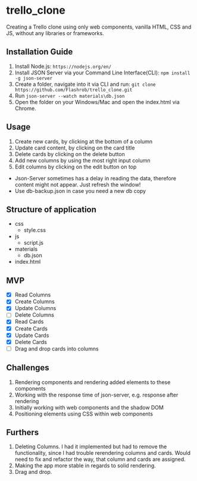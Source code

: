 # trello_clone

Creating a Trello clone using only web components, vanilla HTML, CSS and JS, without any libraries or frameworks.

## Installation Guide

 1. Install Node.js: `https://nodejs.org/en/`
 2. Install JSON Server via your Command Line Interface(CLI): `npm install -g json-server`
 3. Create a folder, navigate into it via CLI and run: `git clone https://github.com/Flashrob/trello_clone.git`
 4. Run `json-server --watch materials\db.json`
 5. Open the folder on your Windows/Mac and open the index.html via Chrome.

## Usage

 1. Create new cards, by clicking at the bottom of a column
 2. Update card content, by clicking on the card title
 3. Delete cards by clicking on the delete button
 4. Add new columns by using the most right input column
 5. Edit columns by clicking on the edit button on top

 * Json-Server sometimes has a delay in reading the data, therefore content might not appear. Just refresh the window!
 * Use db-backup.json in case you need a new db copy

## Structure of application

 - css
   - style.css
 - js
   - script.js
 - materials
   - db.json 
 - index.html 

## MVP

 - [X] Read Columns
 - [X] Create Columns
 - [X] Update Columns
 - [ ] Delete Columns
 - [X] Read Cards
 - [X] Create Cards
 - [X] Update Cards
 - [X] Delete Cards
 - [ ] Drag and drop cards into columns

 ## Challenges

 1. Rendering components and rendering added elements to these components
 2. Working with the response time of json-server, e.g. response after rendering
 3. Initially working with web components and the shadow DOM
 4. Positioning elements using CSS within web components

 ## Furthers

 1. Deleting Columns. I had it implemented but had to remove the functionality, since I had trouble rerendering columns and cards. Would need to fix and refactor the way, that column and cards are assigned.
 2. Making the app more stable in regards to solid rendering.
 3. Drag and drop.
